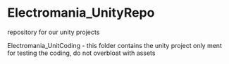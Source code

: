 # Electromania_UnityRepo
repository for our unity projects

Electromania_UnitCoding - this folder contains the unity project only ment for testing the coding, do not overbloat with assets

